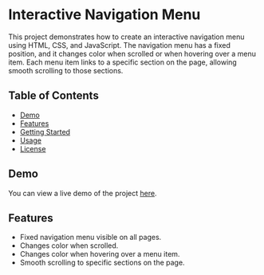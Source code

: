 # Interactive Navigation Menu

This project demonstrates how to create an interactive navigation menu using HTML, CSS, and JavaScript. The navigation menu has a fixed position, and it changes color when scrolled or when hovering over a menu item. Each menu item links to a specific section on the page, allowing smooth scrolling to those sections.

## Table of Contents

- [Demo](#demo)
- [Features](#features)
- [Getting Started](#getting-started)
- [Usage](#usage)
- [License](#license)

## Demo

You can view a live demo of the project [here](#).

## Features

- Fixed navigation menu visible on all pages.
- Changes color when scrolled.
- Changes color when hovering over a menu item.
- Smooth scrolling to specific sections on the page.

